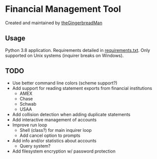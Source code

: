 # Financial Management Tool
Created and maintained by [theGingerbreadMan](https://github.com/aidan-gbm)

## Usage
Python 3.8 application. Requirements detailed in [requirements.txt](requirements.txt). Only supported on Unix systems (inquirer breaks on Windows).

## TODO
- Use better command line colors (scheme support?)
- Add support for reading statement exports from financial institutions
    - AMEX
    - Chase
    - Schwab
    - USAA
- Add collision detection when adding duplicate statements
- Add interactive management of accounts
- Improve run loop
    - Shell (class?) for main inquirer loop
    - Add cancel option to prompts
- Add info and/or statistics about accounts
    - Query system?
- Add filesystem encryption w/ password protection